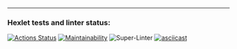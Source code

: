 ---
### Hexlet tests and linter status:
[![Actions Status](https://github.com/nofacez/frontend-project-lvl1/workflows/hexlet-check/badge.svg)](https://github.com/nofacez/frontend-project-lvl1/actions)
[![Maintainability](https://api.codeclimate.com/v1/badges/a99a88d28ad37a79dbf6/maintainability)](https://codeclimate.com/github/codeclimate/codeclimate/maintainability)
![Super-Linter](https://github.com/nofacez/frontent-project-lvl1/workflows/lint/badge.svg)
[![asciicast](https://asciinema.org/a/yL0hVR76wYUb6jGWXeQMNeOcn.svg)](https://asciinema.org/a/yL0hVR76wYUb6jGWXeQMNeOcn)
